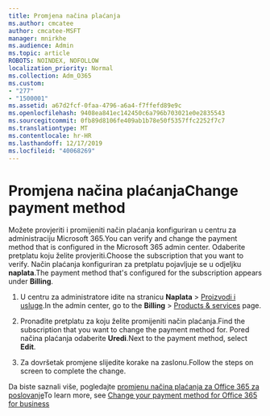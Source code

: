 ```yaml
---
title: Promjena načina plaćanja
ms.author: cmcatee
author: cmcatee-MSFT
manager: mnirkhe
ms.audience: Admin
ms.topic: article
ROBOTS: NOINDEX, NOFOLLOW
localization_priority: Normal
ms.collection: Adm_O365
ms.custom:
- "277"
- "1500001"
ms.assetid: a67d2fcf-0faa-4796-a6a4-f7ffefd89e9c
ms.openlocfilehash: 9408ea841ec142450c6a796b703021e0e2835543
ms.sourcegitcommit: 0fb89d8106fe409ab1b78e50f5357ffc2252f7c7
ms.translationtype: MT
ms.contentlocale: hr-HR
ms.lasthandoff: 12/17/2019
ms.locfileid: "40068269"
---
```

# <a name="change-payment-method"></a><span data-ttu-id="fd917-102">Promjena načina plaćanja</span><span class="sxs-lookup"><span data-stu-id="fd917-102">Change payment method</span></span>

<span data-ttu-id="fd917-103">Možete provjeriti i promijeniti način plaćanja konfiguriran u centru za administraciju Microsoft 365.</span><span class="sxs-lookup"><span data-stu-id="fd917-103">You can verify and change the payment method that is configured in the Microsoft 365 admin center.</span></span> <span data-ttu-id="fd917-104">Odaberite pretplatu koju želite provjeriti.</span><span class="sxs-lookup"><span data-stu-id="fd917-104">Choose the subscription that you want to verify.</span></span> <span data-ttu-id="fd917-105">Način plaćanja konfiguriran za pretplatu pojavljuje se u odjeljku **naplata**.</span><span class="sxs-lookup"><span data-stu-id="fd917-105">The payment method that's configured for the subscription appears under **Billing**.</span></span>
  
1. <span data-ttu-id="fd917-106">U centru za administratore idite na stranicu **Naplata** \> [Proizvodi i usluge](https://go.microsoft.com/fwlink/p/?linkid=842054).</span><span class="sxs-lookup"><span data-stu-id="fd917-106">In the admin center, go to the **Billing** \> [Products & services](https://go.microsoft.com/fwlink/p/?linkid=842054) page.</span></span>

2. <span data-ttu-id="fd917-107">Pronađite pretplatu za koju želite promijeniti način plaćanja.</span><span class="sxs-lookup"><span data-stu-id="fd917-107">Find the subscription that you want to change the payment method for.</span></span> <span data-ttu-id="fd917-108">Pored načina plaćanja odaberite **Uredi**.</span><span class="sxs-lookup"><span data-stu-id="fd917-108">Next to the payment method, select **Edit**.</span></span>

3. <span data-ttu-id="fd917-109">Za dovršetak promjene slijedite korake na zaslonu.</span><span class="sxs-lookup"><span data-stu-id="fd917-109">Follow the steps on screen to complete the change.</span></span>

<span data-ttu-id="fd917-110">Da biste saznali više, pogledajte [promjenu načina plaćanja za Office 365 za poslovanje](https://docs.microsoft.com/office365/admin/subscriptions-and-billing/change-payment-method)</span><span class="sxs-lookup"><span data-stu-id="fd917-110">To learn more, see  [Change your payment method for Office 365 for business](https://docs.microsoft.com/office365/admin/subscriptions-and-billing/change-payment-method)</span></span>